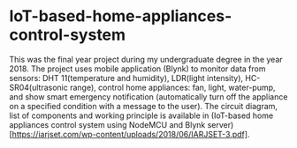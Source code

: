 # IoT-based-home-appliances-control-system
This was the final year project during my undergraduate degree in the year 2018. The project uses mobile application (Blynk) to monitor data from sensors: DHT 11(temperature and humidity), LDR(light intensity), HC-SR04(ultrasonic range), control home appliances: fan, light, water-pump, and show smart emergency notification (automatically turn off the appliance on a specified condition with a message to the user). The circuit diagram, list of components and working principle is available in (IoT-based home appliances control system using NodeMCU and Blynk server) [https://iarjset.com/wp-content/uploads/2018/06/IARJSET-3.pdf].
